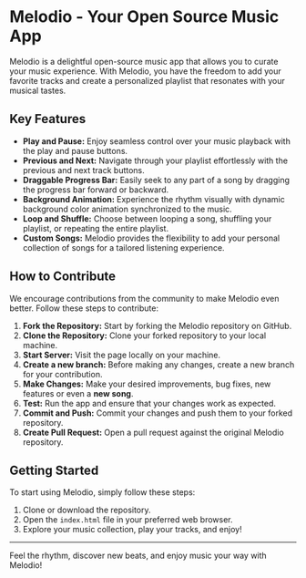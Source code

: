 # Melodio - Your Open Source Music App



Melodio is a delightful open-source music app that allows you to curate your music experience. With Melodio, you have the freedom to add your favorite tracks and create a personalized playlist that resonates with your musical tastes.

## Key Features

- **Play and Pause:** Enjoy seamless control over your music playback with the play and pause buttons.
- **Previous and Next:** Navigate through your playlist effortlessly with the previous and next track buttons.
- **Draggable Progress Bar:** Easily seek to any part of a song by dragging the progress bar forward or backward.
- **Background Animation:** Experience the rhythm visually with dynamic background color animation synchronized to the music.
- **Loop and Shuffle:** Choose between looping a song, shuffling your playlist, or repeating the entire playlist.
- **Custom Songs:** Melodio provides the flexibility to add your personal collection of songs for a tailored listening experience.

## How to Contribute

We encourage contributions from the community to make Melodio even better. Follow these steps to contribute:

1. **Fork the Repository:** Start by forking the Melodio repository on GitHub.
2. **Clone the Repository:** Clone your forked repository to your local machine.
3. **Start Server:** Visit the page locally on your machine.
4. **Create a new branch:** Before making any changes, create a new branch for your contribution.
5. **Make Changes:** Make your desired improvements, bug fixes, new features or even a **new song**.
6. **Test:** Run the app and ensure that your changes work as expected.
7. **Commit and Push:** Commit your changes and push them to your forked repository.
8. **Create Pull Request:** Open a pull request against the original Melodio repository.


## Getting Started

To start using Melodio, simply follow these steps:

1. Clone or download the repository.
2. Open the `index.html` file in your preferred web browser.
3. Explore your music collection, play your tracks, and enjoy!



---

Feel the rhythm, discover new beats, and enjoy music your way with Melodio!